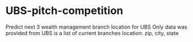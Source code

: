 # UBS-pitch-competition
Predict next 3 wealth management branch location for UBS 
Only data was provided from UBS is a list of current branches location: zip, city, state
